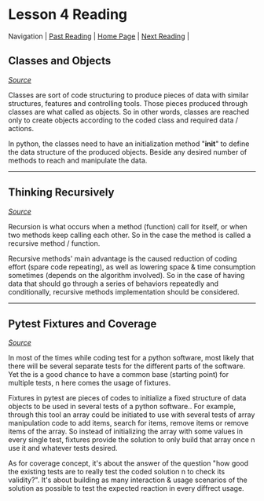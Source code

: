 # Lesson 4 Reading

Navigation | [Past Reading](../Read-03/README.md) | [Home Page](../README.md) | [Next Reading](../Read-05/README.md) |

## Classes and Objects

*[Source](https://www.learnpython.org/en/Classes_and_Objects)*

Classes are sort of code structuring to produce pieces of data with similar structures, features and controlling tools. Those pieces produced through classes are what called as objects. So in other words, classes are reached only to create objects according to the coded class and required data / actions.

In python, the classes need to have an initialization method "__init__" to define the data structure of the produced objects. Beside any desired number of methods to reach and manipulate the data.

---

## Thinking Recursively

*[Source](https://realpython.com/python-thinking-recursively/)*

Recursion is what occurs when a method (function) call for itself, or when two methods keep calling each other. So in the case the method is called a recursive method / function.

Recursive methods' main advantage is the caused reduction of coding effort (spare code repeating), as well as lowering space & time consumption sometimes (depends on the algorithm involved). So in the case of having data that should go through a series of behaviors repeatedly and conditionally, recursive methods implementation should be considered.

---

## Pytest Fixtures and Coverage

*[Source](https://www.linuxjournal.com/content/python-testing-pytest-fixtures-and-coverage)*

In most of the times while coding test for a python software, most likely that there will be several separate tests for the different parts of the software. Yet the is a good chance to have a common base (starting point) for multiple tests, n here comes the usage of fixtures.

Fixtures in pytest are pieces of codes to initialize a fixed structure of data objects to be used in several tests of a python software.. For example, through this tool an array could be initiated to use with several tests of array manipulation code to add items, search for items, remove items or remove items of the array. So instead of initializing the array with some values in every single test, fixtures provide the solution to only build that array once n use it and whatever tests desired.

As for coverage concept, it's about the answer of the question "how good the existing tests are to really test the coded solution n to check its validity?". It's about building as many interaction & usage scenarios of the solution as possible to test the expected reaction in every diffrect usage.
